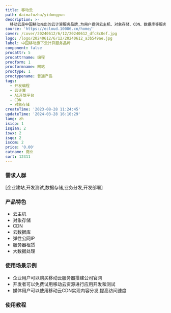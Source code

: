 ```yaml
---
title: 移动云
path: daimafuzhu/yidongyun
description: >-
  移动云是中国移动推出的云计算服务品牌,为用户提供云主机、对象存储、CDN、数据库等服务,安全稳定,性价比高,支持按需付费,免费试用热门产品,适合企业客户使用。
source: 'https://ecloud.10086.cn/home/'
cover: /cover/20240612/6/12/20240612_dfc8c0ef.jpg
logo: /logo/20240612/6/12/20240612_a3b549ae.jpg
label: 中国移动旗下云计算服务品牌
component: false
procattr: 5
procattrname: 编程
procform: 1
procformname: 网站
proctype: 1
proctypename: 普通产品
tags:
  - 开发编程
  - 云计算
  - Ai开放平台
  - CDN
  - 对象存储
createTime: '2023-08-28 11:24:45'
updateTime: '2024-03-28 16:10:29'
lang: zh
isicp: 1
isqian: 2
iswx: 2
isqq: 2
iscom: 2
price: '0.00'
catname: 商业
sort: 12311
---
```




### 需求人群
[企业建站,开发测试,数据存储,业务分发,开发部署]

### 产品特色
- 云主机
- 对象存储
- CDN
- 云数据库
- 弹性公网IP
- 服务器租赁
- 大数据处理

### 使用场景示例
- 企业用户可以购买移动云服务器搭建公司官网
- 开发者可以免费试用移动云资源进行应用开发和测试
- 媒体用户可以使用移动云CDN实现内容分发,提高访问速度

### 使用教程


  
